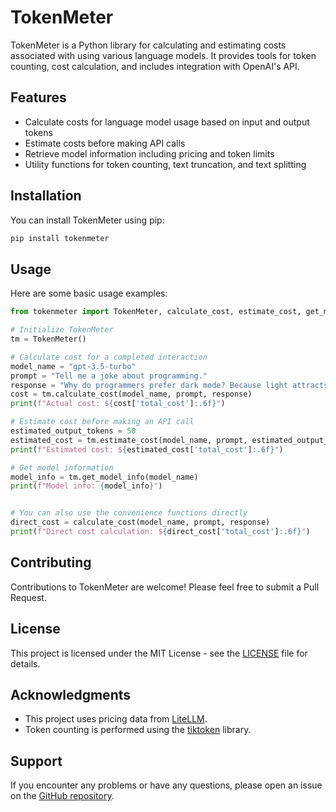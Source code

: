 # TokenMeter

TokenMeter is a Python library for calculating and estimating costs associated with using various language models. It provides tools for token counting, cost calculation, and includes integration with OpenAI's API.

## Features

- Calculate costs for language model usage based on input and output tokens
- Estimate costs before making API calls
- Retrieve model information including pricing and token limits
- Utility functions for token counting, text truncation, and text splitting

## Installation

You can install TokenMeter using pip:

```bash
pip install tokenmeter
```

## Usage

Here are some basic usage examples:

```python
from tokenmeter import TokenMeter, calculate_cost, estimate_cost, get_model_info

# Initialize TokenMeter
tm = TokenMeter()

# Calculate cost for a completed interaction
model_name = "gpt-3.5-turbo"
prompt = "Tell me a joke about programming."
response = "Why do programmers prefer dark mode? Because light attracts bugs!"
cost = tm.calculate_cost(model_name, prompt, response)
print(f"Actual cost: ${cost['total_cost']:.6f}")

# Estimate cost before making an API call
estimated_output_tokens = 50
estimated_cost = tm.estimate_cost(model_name, prompt, estimated_output_tokens)
print(f"Estimated cost: ${estimated_cost['total_cost']:.6f}")

# Get model information
model_info = tm.get_model_info(model_name)
print(f"Model info: {model_info}")


# You can also use the convenience functions directly
direct_cost = calculate_cost(model_name, prompt, response)
print(f"Direct cost calculation: ${direct_cost['total_cost']:.6f}")
```


## Contributing

Contributions to TokenMeter are welcome! Please feel free to submit a Pull Request.

## License

This project is licensed under the MIT License - see the [LICENSE](LICENSE) file for details.

## Acknowledgments

- This project uses pricing data from [LiteLLM](https://github.com/BerriAI/litellm).
- Token counting is performed using the [tiktoken](https://github.com/openai/tiktoken) library.

## Support

If you encounter any problems or have any questions, please open an issue on the [GitHub repository](https://github.com/rehan-ai/tokenmeter/issues).